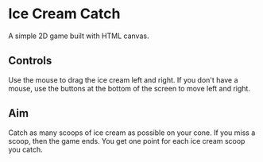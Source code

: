 # Ice Cream Catch

A simple 2D game built with HTML canvas.

## Controls

Use the mouse to drag the ice cream left and right. If you don't have a mouse, use the buttons at the bottom of the screen to move left and right.

## Aim

Catch as many scoops of ice cream as possible on your cone. If you miss a scoop, then the game ends. You get one point for each ice cream scoop you catch.
